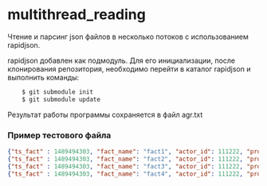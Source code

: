 # multithread_reading
Чтение и парсинг json файлов в несколько потоков с использованием rapidjson.

rapidjson добавлен как подмодуль. Для его инициализации, после клонирования репозитория, необходимо перейти в каталог rapidjson и выполнить команды:

```bash
	$ git submodule init
	$ git submodule update
```

Результат работы программы сохраняется в файл agr.txt


### Пример тестового файла

```json
{"ts_fact" : 1489494303, "fact_name": "fact1", "actor_id": 111222, "props": {"prop1": 11, "prop2": 22, "prop3": 33, "prop4": 44, "prop5": 55, "prop6": 66, "prop7": 77, "prop8": 88, "prop9": 99,"prop10": 1010}}
{"ts_fact" : 1489494303, "fact_name": "fact2", "actor_id": 111222, "props": {"prop1": 11, "prop2": 22, "prop3": 33, "prop4": 44, "prop5": 55, "prop6": 66, "prop7": 77, "prop8": 88, "prop9": 99,"prop10": 1010}}
{"ts_fact" : 1489494303, "fact_name": "fact3", "actor_id": 111222, "props": {"prop1": 11, "prop2": 22, "prop3": 33, "prop4": 44, "prop5": 55, "prop6": 66, "prop7": 77, "prop8": 88, "prop9": 99,"prop10": 1010}}
{"ts_fact" : 1489494303, "fact_name": "fact4", "actor_id": 111222, "props": {"prop1": 11, "prop2": 22, "prop3": 33, "prop4": 44, "prop5": 55, "prop6": 66, "prop7": 77, "prop8": 88, "prop9": 99,"prop10": 1010}}
```